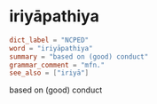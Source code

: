 # iriyāpathiya

``` toml
dict_label = "NCPED"
word = "iriyāpathiya"
summary = "based on (good) conduct"
grammar_comment = "mfn."
see_also = ["iriyā"]
```

based on (good) conduct

